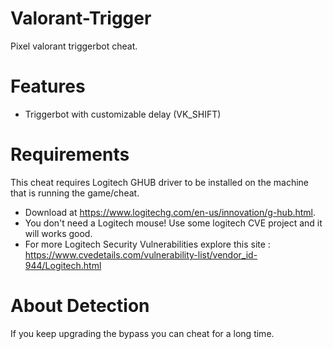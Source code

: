 # Valorant-Trigger
Pixel valorant triggerbot cheat.

# Features
- Triggerbot with customizable delay (VK_SHIFT)

# Requirements
This cheat requires Logitech GHUB driver to be installed on the machine that is running the game/cheat. 
- Download at https://www.logitechg.com/en-us/innovation/g-hub.html.
- You don't need a Logitech mouse! Use some logitech CVE project and it will works good.
- For more Logitech Security Vulnerabilities explore this site : https://www.cvedetails.com/vulnerability-list/vendor_id-944/Logitech.html

# About Detection
If you keep upgrading the bypass you can cheat for a long time.
